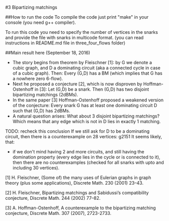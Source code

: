 #3 Bipartizing matchings

##How to run the code
To compile the code just print "make" in your console (you need g++ compiler).

To run this code you need to specify the number of vertices in the snarks and provide the file with snarks in multicode format.
(you can read instructions in README.md file in three_four_flows folder)

##Main result here (September 18, 2016)
* The story begins from theorem by Fleischner [1]: by G we denote a cubic graph, and D a dominating circuit (aka a connected cycle in case of a cubic graph). Then: Every (G,D) has a BM (which implies that G has a nowhere zero 6-flow).
* Next he proposed a conjecture [2], which is now disproven by Hoffman-Ostenhoff in [3]: Let (G,D) be a snark. Then (G,D) has two disjoint bipartizing matchings (2dBMs).
* In the same paper [3] Hoffman-Ostenhoff proposed a weakened version of the conjecture: Every snark G has at least one dominating circuit D such that (G,D) has 2dBMs.
* A natural question arises: What about 3 disjoint bipartizing matchings? Which means that any edge which is not in D lies in exactly 1 matching.

TODO: recheck this conclusion
If we still ask for D to be a dominating circuit, then there is a counterexample on 28 vertices: g2151
It seems likely, that:
* if we don't mind having 2 and more circuits, and still having the domination property (every edge lies in the cycle or is connected to it), then there are no counterexamples (checked for all snarks with upto and including 30 vertices).


[1] H. Fleischner, (Some of) the many uses of Eulerian graphs in graph theory (plus some applications), Discrete Math. 230 (2001) 23–43.

[2] H. Fleischner, Bipartizing matchings and Sabidussi’s compatibility conjecture, Discrete Math. 244 (2002) 77–82.

[3] A. Hoffman-Ostenhoff, A counterexample to the bipartizing matching conjecture, Discrete Math. 307 (2007), 2723-2733.
